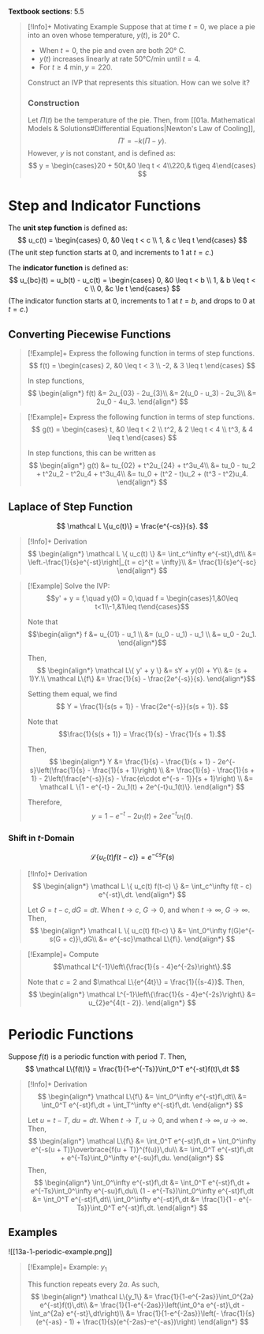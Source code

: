 **Textbook sections**: 5.5

> [!Info]+ Motivating Example
> Suppose that at time $t = 0$, we place a pie into an oven whose temperature, $y(t)$, is 20° C.
> - When $t = 0$, the pie and oven are both 20° C.
> - $y(t)$ increases linearly at rate 50°C/min until $t = 4$.
> - For $t \ge 4\text{ min}, y = 220$.
> 
> Construct an IVP that represents this situation. How can we solve it?
> 
> ### Construction
> Let $\Pi(t)$ be the temperature of the pie. Then, from [[01a. Mathematical Models & Solutions#Differential Equations|Newton's Law of Cooling]],
> $$
> \Pi' = -k(\Pi - y).
> $$
> However, $y$ is not constant, and is defined as:
> $$
> y = \begin{cases}20 + 50t,&0 \leq t < 4\\220,& t\geq 4\end{cases}
> $$

# Step and Indicator Functions

The **unit step function** is defined as:
$$
u_c(t) = \begin{cases} 
0, &0 \leq t < c \\
1, & c \leq t
\end{cases}
$$
(The unit step function starts at 0, and increments to 1 at $t = c$.)

The **indicator function** is defined as:
$$
u_{bc}(t) = u_b(t) - u_c(t) = \begin{cases} 
0, &0 \leq t < b \\
1, & b \leq t < c \\
0, &c \le t
\end{cases}
$$
(The indicator function starts at 0, increments to 1 at $t = b$, and drops to 0 at $t = c$.)

## Converting Piecewise Functions

> [!Example]+
> Express the following function in terms of step functions.
> $$
> f(t) = \begin{cases} 
>   2, &0 \leq t < 3 \\
>   -2, & 3 \leq t
> \end{cases}
> $$
> 
> In step functions,
> $$
> \begin{align*}
>   f(t) &= 2u_{03} - 2u_{3}\\
>   &= 2(u_0 - u_3) - 2u_3\\
>   &= 2u_0 - 4u_3.
> \end{align*}
> $$

> [!Example]+
> Express the following function in terms of step functions.
> $$
> g(t) = \begin{cases} 
>   t, &0 \leq t < 2 \\
>   t^2, & 2 \leq t < 4 \\
>   t^3, & 4 \leq t
> \end{cases}
> $$
> 
> In step functions, this can be written as
> $$
> \begin{align*}
>   g(t) &= tu_{02} + t^2u_{24} + t^3u_4\\
>   &= tu_0 - tu_2 + t^2u_2 - t^2u_4 + t^3u_4\\
>   &= tu_0 + (t^2 - t)u_2 + (t^3 - t^2)u_4.
> \end{align*}
> $$

## Laplace of Step Function
$$
\mathcal L \{u_c(t)\} = \frac{e^{-cs}}{s}.
$$
> [!Info]+ Derivation
> $$
> \begin{align*}
>   \mathcal L \{ u_c(t) \} &= \int_c^\infty e^{-st}\,dt\\
>   &= \left.-\frac{1}{s}e^{-st}\right|_{t = c}^{t = \infty}\\
>   &= \frac{1}{s}e^{-sc}
> \end{align*}
> $$

> [!Example]
> Solve the IVP:
> $$y' + y = f,\quad y(0) = 0,\quad f = \begin{cases}1,&0\leq t<1\\-1,&1\leq t\end{cases}$$
> 
> Note that $$\begin{align*}
>   f &= u_{01} - u_1 \\
>   &= (u_0 - u_1) - u_1 \\
>   &= u_0 - 2u_1.
> \end{align*}$$
> 
> Then,
> $$
> \begin{align*}
>   \mathcal L\{ y' + y \} &= sY + y(0) + Y\\
>   &= (s + 1)Y.\\
>   \mathcal L\{f\} &= \frac{1}{s} - \frac{2e^{-s}}{s}.
> \end{align*}$$
> 
> Setting them equal, we find
> $$
> Y = \frac{1}{s(s + 1)} - \frac{2e^{-s}}{s(s + 1)}.
> $$
> 
> Note that $$\frac{1}{s(s + 1)} = \frac{1}{s} - \frac{1}{s + 1}.$$
> 
> Then,
> $$
> \begin{align*}
>   Y &= \frac{1}{s} - \frac{1}{s + 1} - 2e^{-s}\left(\frac{1}{s} - \frac{1}{s + 1}\right) \\
>   &= \frac{1}{s} - \frac{1}{s + 1} - 2\left(\frac{e^{-s}}{s} - \frac{e\cdot e^{-s - 1}}{s + 1}\right) \\
>   &= \mathcal L \{1 - e^{-t} - 2u_1(t) + 2e^{-t}u_1(t)\}.
> \end{align*}
> $$
> 
> Therefore,
> $$y = 1 - e^{-t} - 2u_1(t) + 2ee^{-t}u_1(t).$$

### Shift in $t$-Domain
$$
\mathcal L \{u_c(t) f(t-c)\} = e^{-cs}F(s)
$$
> [!Info]+ Derivation
> $$
> \begin{align*}
>   \mathcal L \{ u_c(t) f(t-c) \} &= \int_c^\infty f(t - c) e^{-st}\,dt.
> \end{align*}
> $$
> 
> Let $G = t - c, dG = dt$.
> When $t \to c,\ G \to 0$, and when $t \to \infty,\ G \to \infty.$
> Then,
> $$
> \begin{align*}
>   \mathcal L \{ u_c(t) f(t-c) \} &= \int_0^\infty f(G)e^{-s(G + c)}\,dG\\
>   &= e^{-sc}\mathcal L\{f\}.
> \end{align*}
> $$

> [!Example]+
> Compute $$\mathcal L^{-1}\left\{\frac{1}{s - 4}e^{-2s}\right\}.$$
> 
> Note that $c = 2$ and $\mathcal L\{e^{4t}\} = \frac{1}{{s-4}}$. Then,
> $$
> \begin{align*}
>    \mathcal L^{-1}\left\{\frac{1}{s - 4}e^{-2s}\right\} &= u_{2}e^{4(t - 2)}.
> \end{align*}
> $$

# Periodic Functions

Suppose $f(t)$ is a periodic function with period $T$. Then,
$$
\mathcal L\{f(t)\} = \frac{1}{1-e^{-Ts}}\int_0^T e^{-st}f(t)\,dt
$$

> [!Info]+ Derivation
> $$
> \begin{align*}
>   \mathcal L\{f\} &= \int_0^\infty e^{-st}f\,dt\\
>   &= \int_0^T e^{-st}f\,dt + \int_T^\infty e^{-st}f\,dt.
> \end{align*}
> $$
> 
> Let $u = t - T,\ du = dt$.
> When $t \to T,\ u\to0,$ and when $t\to\infty,\ u\to\infty$. Then,
> $$
> \begin{align*}
>   \mathcal L\{f\} &= \int_0^T e^{-st}f\,dt + \int_0^\infty e^{-s(u + T)}\overbrace{f(u + T)}^{f(u)}\,du\\
>   &= \int_0^T e^{-st}f\,dt + e^{-Ts}\int_0^\infty e^{-su}f\,du.
> \end{align*}
> $$
> Then,
> $$
> \begin{align*}
>   \int_0^\infty e^{-st}f\,dt &= \int_0^T e^{-st}f\,dt + e^{-Ts}\int_0^\infty e^{-su}f\,du\\
>   (1 - e^{-Ts})\int_0^\infty e^{-st}f\,dt &= \int_0^T e^{-st}f\,dt\\
>   \int_0^\infty e^{-st}f\,dt &= \frac{1}{1 - e^{-Ts}}\int_0^T e^{-st}f\,dt.
> \end{align*}
> $$

## Examples

![[13a-1-periodic-example.png]]
> [!Example]+ Example: $y_1$
> 
> This function repeats every $2a$. As such,
> $$
> \begin{align*}
>   \mathcal L\{y_1\} &= \frac{1}{1-e^{-2as}}\int_0^{2a} e^{-st}f(t)\,dt\\
>   &= \frac{1}{1-e^{-2as}}\left(\int_0^a e^{-st}\,dt - \int_a^{2a} e^{-st}\,dt\right)\\
>   &= \frac{1}{1-e^{-2as}}\left(- \frac{1}{s}(e^{-as} - 1) + \frac{1}{s}(e^{-2as}-e^{-as})\right)
> \end{align*}
> $$
